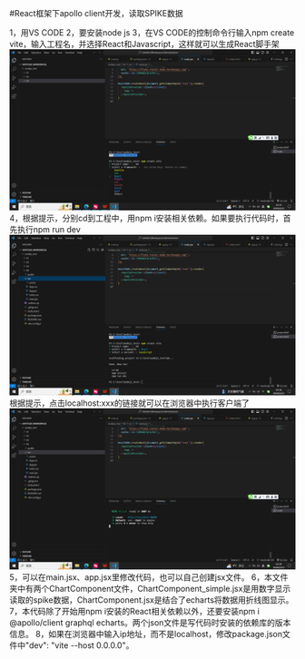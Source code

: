#React框架下apollo client开发，读取SPIKE数据

1，用VS CODE
2，要安装node js
3，在VS CODE的控制命令行输入npm create vite，输入工程名，并选择React和Javascript，这样就可以生成React脚手架
<img src="imgs/react_framework1.png"/>
4，根据提示，分别cd到工程中，用npm i安装相关依赖。如果要执行代码时，首先执行npm run dev
<img src="imgs/react_framework2.png"/>
根据提示，点击localhost:xxx的链接就可以在浏览器中执行客户端了
<img src="imgs/client.png"/>
5，可以在main.jsx、app.jsx里修改代码，也可以自己创建jsx文件。
6，本文件夹中有两个ChartComponent文件，ChartComponent_simple.jsx是用数字显示读取的spike数据，ChartComponent.jsx是结合了echarts将数据用折线图显示。
7，本代码除了开始用npm i安装的React相关依赖以外，还要安装npm i @apollo/client graphql echarts。两个json文件是写代码时安装的依赖库的版本信息。
8，如果在浏览器中输入ip地址，而不是localhost，修改package.json文件中"dev": "vite --host 0.0.0.0"。
